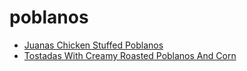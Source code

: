 # poblanos

 * [Juanas Chicken Stuffed Poblanos](index/j/juanas-chicken-stuffed-poblanos-103825.json)
 * [Tostadas With Creamy Roasted Poblanos And Corn](index/t/tostadas-with-creamy-roasted-poblanos-and-corn-56389834.json)
